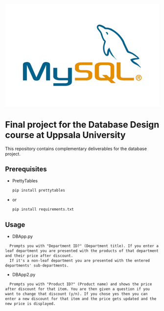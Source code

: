 ![mysql-logo](https://github.com/alko5923/Database-Design/blob/main/MySQL-Logo.png) 

# Final project for the Database Design course at Uppsala University

This repository contains complementary deliverables for the database project.

## Prerequisites

* PrettyTables
  ```sh
  pip install prettytables
  ```
* or
  ```sh
  pip install requirements.txt
  ```

## Usage

* DBApp.py
```
  Prompts you with "Department ID?" (Department title). If you enter a leaf department you are presented with the products of that department and their price after discount.
  If it's a non-leaf department you are presented with the entered departments' sub-departments.
 ```
* DBApp2.py
```
  Prompts you with "Product ID?" (Product name) and shows the price after discount for that item. You are then given a question if you want to change that discount (y/n). If you chose yes then you can enter a new discount for that item and the price gets updated and the new price is displayed. 
```
